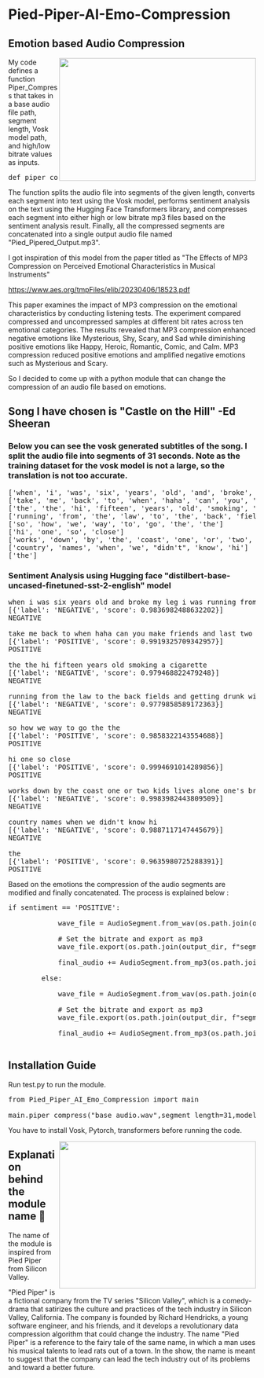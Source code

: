 # Pied-Piper-AI-Emo-Compression

## Emotion based Audio Compression 



<a href="#"><img align="right" src="https://user-images.githubusercontent.com/64318469/230570978-cc1a1427-3ff6-45f9-9545-af2635eb10df.png" width="400 " height="250" /></a>



My code defines a function Piper_Compress that takes in a base audio file path, segment length, Vosk model path, and high/low bitrate values as inputs. 
<pre>
def piper_compress(base_audio_path, segment_length, model_path,high_bitrate,low_bitrate):
</pre>
The function splits the audio file into segments of the given length, converts each segment into text using the Vosk model, performs sentiment analysis on the text using the Hugging Face Transformers library, and compresses each segment into either high or low bitrate mp3 files based on the sentiment analysis result. Finally, all the compressed segments are concatenated into a single output audio file named "Pied_Pipered_Output.mp3".

I got inspiration of this model from the paper titled as "The Effects of MP3 Compression on Perceived Emotional Characteristics in Musical Instruments" 

https://www.aes.org/tmpFiles/elib/20230406/18523.pdf


This paper examines the impact of MP3 compression on the emotional characteristics by conducting listening tests. The experiment compared compressed and uncompressed samples at different bit rates across ten emotional categories. The results revealed that MP3 compression enhanced negative emotions like Mysterious, Shy, Scary, and Sad while diminishing positive emotions like Happy, Heroic, Romantic, Comic, and Calm. MP3 compression reduced positive emotions and amplified negative emotions such as Mysterious and Scary. 

So I decided to come up with a python module that can change the compression of an audio file based on emotions. 

## Song I have chosen is "Castle on the Hill" -Ed Sheeran

### Below you can see the vosk generated subtitles of the song. I split the audio file into segments of 31 seconds. Note as the training dataset for the vosk model is not a large, so the translation is not too accurate.

<pre>
['when', 'i', 'was', 'six', 'years', 'old', 'and', 'broke', 'my', 'leg', 'i', 'was', 'running', 'from', 'my', 'brother', 'and', 'his', 'friends', 'tasty', 'and', 'sweet', 'perfume', 'mathematics', 'mounting', 'wrote', 'down', 'what', 'was', 'younger', 'then']
['take', 'me', 'back', 'to', 'when', 'haha', 'can', 'you', 'make', 'friends', 'and', 'last', 'two', 'years', 'and', "i've", 'not', 'seen', 'in', 'figs', 'and', 'so', 'on', 'way', 'to', 'go', 'the']
['the', 'the', 'hi', 'fifteen', 'years', 'old', 'smoking', 'a', 'cigarette']
['running', 'from', 'the', 'law', 'to', 'the', 'back', 'fields', 'and', 'getting', 'drunk', 'with', 'my', 'friends', 'my', 'first', 'kiss', 'on', 'friday', 'night', 'reckon', 'that', 'day', 'i', 'was', 'younger', 'then', 'take', 'me', 'back', 'to', 'when', 'we', 'fell', 'can', 'joe', 'we', 'got', 'a', 'cheap', 'spirits', 'drink', 'industry', 'friend'] 
['so', 'how', 'we', 'way', 'to', 'go', 'the', 'the']
['hi', 'one', 'so', 'close']
['works', 'down', 'by', 'the', 'coast', 'one', 'or', 'two', 'kids', 'lives', 'alone', "one's", 'brother', 'with', 'dogs', 'already', 'on', 'second', 'line', "he's", 'just', 'barely', 'getting', 'by', 'these', 'people', 'raise', 'me', 'go', 'as', 'to', 'the']
['country', 'names', 'when', 'we', "didn't", 'know', 'hi']
['the']
</pre>


### Sentiment Analysis using Hugging face "distilbert-base-uncased-finetuned-sst-2-english" model



<pre>
when i was six years old and broke my leg i was running from my brother and his friends tasty and sweet perfume mathematics mounting wrote down what was younger then
[{'label': 'NEGATIVE', 'score': 0.9836982488632202}]
NEGATIVE

take me back to when haha can you make friends and last two years and i've not seen in figs and so on way to go the
[{'label': 'POSITIVE', 'score': 0.9919325709342957}]
POSITIVE

the the hi fifteen years old smoking a cigarette
[{'label': 'NEGATIVE', 'score': 0.979468822479248}]
NEGATIVE

running from the law to the back fields and getting drunk with my friends my first kiss on friday night reckon that day i was younger then take me back to when we fell can joe we got a cheap spirits drink industry friend
[{'label': 'NEGATIVE', 'score': 0.9779858589172363}]
NEGATIVE

so how we way to go the the
[{'label': 'POSITIVE', 'score': 0.9858322143554688}]
POSITIVE

hi one so close
[{'label': 'POSITIVE', 'score': 0.9994691014289856}]
POSITIVE

works down by the coast one or two kids lives alone one's brother with dogs already on second line he's just barely getting by these people raise me go as to the
[{'label': 'NEGATIVE', 'score': 0.9983982443809509}]
NEGATIVE

country names when we didn't know hi
[{'label': 'NEGATIVE', 'score': 0.9887117147445679}]
NEGATIVE

the
[{'label': 'POSITIVE', 'score': 0.9635980725288391}]
POSITIVE
</pre>

Based on the emotions the compression of the audio segments are modified and finally concatenated. The process is explained below : 

<pre>
if sentiment == 'POSITIVE':
            
            wave_file = AudioSegment.from_wav(os.path.join(output_dir, f"segment_{count}.wav"))

            # Set the bitrate and export as mp3
            wave_file.export(os.path.join(output_dir, f"segment_{count}_high.mp3"), format="mp3", bitrate=high_bitrate)

            final_audio += AudioSegment.from_mp3(os.path.join(output_dir, f"segment_{count}_high.mp3"))

        else:
         
            wave_file = AudioSegment.from_wav(os.path.join(output_dir, f"segment_{count}.wav"))

            # Set the bitrate and export as mp3
            wave_file.export(os.path.join(output_dir, f"segment_{count}_low.mp3"), format="mp3", bitrate=low_bitrate)

            final_audio += AudioSegment.from_mp3(os.path.join(output_dir, f"segment_{count}_low.mp3"))
 </pre>
 


## Installation Guide 

Run test.py to run the module. 
<pre>
from Pied_Piper_AI_Emo_Compression import main

main.piper_compress("base_audio.wav",segment_length=31,model_path="C:\\Users\\Mayukhmali Das\\Desktop\\Pied_Piper_AI_Emo_Compression\\Pied_Piper_AI_Emo_Compression\\model",high_bitrate="128k",low_bitrate="64k")
</pre>

You have to install Vosk, Pytorch, transformers before running the code.

 <a href="#"><img align="right" src="https://user-images.githubusercontent.com/64318469/230574629-0fe766e0-8a9f-4700-8e7e-0fdffff0dd94.png" width="400 " height="300" /></a>
## Explanation behind the module name 🤭
 
The name of the module is inspired from Pied Piper from Silicon Valley. 
 
"Pied Piper" is a fictional company from the TV series "Silicon Valley", which is a comedy-drama that satirizes the culture and practices of the tech industry in Silicon Valley, California. The company is founded by Richard Hendricks, a young software engineer, and his friends, and it develops a revolutionary data compression algorithm that could change the industry. The name "Pied Piper" is a reference to the fairy tale of the same name, in which a man uses his musical talents to lead rats out of a town. In the show, the name is meant to suggest that the company can lead the tech industry out of its problems and toward a better future.




